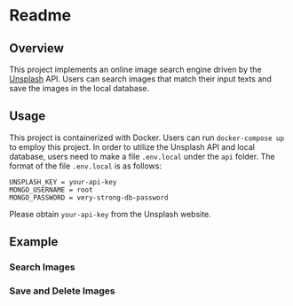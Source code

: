 # Readme
## Overview
This project implements an online image search engine driven by the [Unsplash](https://unsplash.com) API. 
Users can search images that match their input texts and save the images in the local database. 
## Usage
This project is containerized with Docker. Users can run `docker-compose up` to employ this project. 
In order to utilize the Unsplash API and local database, users need to make a file `.env.local` under the `api` folder. 
The format of the file `.env.local` is as follows:
```
UNSPLASH_KEY = your-api-key
MONGO_USERNAME = root
MONGO_PASSWORD = very-strong-db-password
```
Please obtain `your-api-key` from the Unsplash website.
## Example
### Search Images

### Save and Delete Images